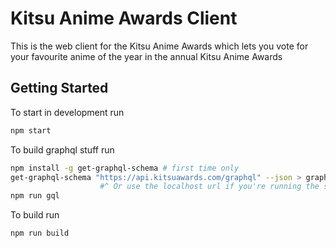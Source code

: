 # Kitsu Anime Awards Client

This is the web client for the Kitsu Anime Awards which lets you vote for your favourite anime of the year in the annual Kitsu Anime Awards

## Getting Started

To start in development run

```sh
npm start
```

To build graphql stuff run

```sh
npm install -g get-graphql-schema # first time only
get-graphql-schema "https://api.kitsuawards.com/graphql" --json > graphql.schema.json # when schema has updated
                    #^ Or use the localhost url if you're running the server locally
npm run gql
```

To build run

```sh
npm run build
```
